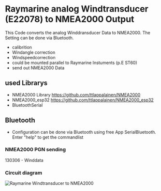 # Raymarine analog Windtransducer (E22078) to NMEA2000 Output
This Code converts the analog Winddransducer Data to NMEA2000.
The Setting can be done via Bluetooth.
- calibrition
- Windangle correction
- Windspeedcorrection
- could be mounted parallel to Raymarine Instuments (p.E ST60)
- send out NMEA2000 Data
 
## used Librarys
- NMEA2000 Library https://github.com/ttlappalainen/NMEA2000
- NMEA2000_esp32  https://github.com/ttlappalainen/NMEA2000_esp32
- BluetoothSerial

## Bluetooth
- Configuration can be done via Bluetooth using free App SerialBluetooth. Enter "help" to get the commandlist

### NMEA2000 PGN sending
  130306 - Winddata
  
### Circuit diagram
    
![Raymarine Windtransducer to NMEA2000](https://github.com/user-attachments/assets/3da0d31f-4c62-4c38-938b-760570098d73)
